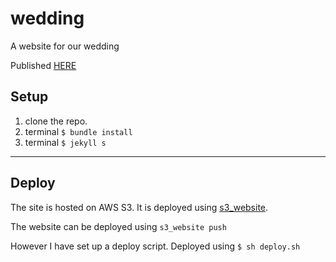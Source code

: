 # wedding
A website for our wedding

Published [HERE](http://samandcora.com)

## Setup

1. clone the repo.
2. terminal `$ bundle install`
3. terminal `$ jekyll s`

---

## Deploy

The site is hosted on AWS S3. It is deployed using [s3_website](https://github.com/laurilehmijoki/s3_website).

The website can be deployed using `s3_website push`

However I have set up a deploy script. Deployed using `$ sh deploy.sh`
